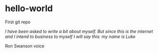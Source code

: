 # hello-world
First git repo


*I have been asked to write a bit about myself. But since this is the internet and I intend to business to myself I will say this: my name is Luke* 

Ron Swanson voice
